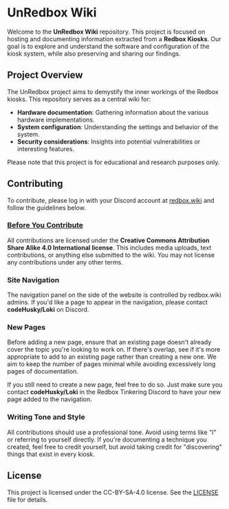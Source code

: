 # UnRedbox Wiki

Welcome to the **UnRedbox Wiki** repository. This project is focused on hosting and documenting information extracted from a **Redbox Kiosks**. Our goal is to explore and understand the software and configuration of the kiosk system, while also preserving and sharing our findings.

## Project Overview

The UnRedbox project aims to demystify the inner workings of the Redbox kiosks. This repository serves as a central wiki for:

- **Hardware documentation**: Gathering information about the various hardware implementations.
- **System configuration**: Understanding the settings and behavior of the system.
- **Security considerations**: Insights into potential vulnerabilities or interesting features.

Please note that this project is for educational and research purposes only.


## Contributing

To contribute, please log in with your Discord account at [redbox.wiki](https://redbox.wiki) and follow the guidelines below.

### [Before You Contribute](https://redbox.wiki/en/contributing)

All contributions are licensed under the **Creative Commons Attribution Share Alike 4.0 International license**. This includes media uploads, text contributions, or anything else submitted to the wiki. You may not license any contributions under any other terms.

### Site Navigation

The navigation panel on the side of the website is controlled by redbox.wiki admins. If you'd like a page to appear in the navigation, please contact **codeHusky/Loki** on Discord.

### New Pages

Before adding a new page, ensure that an existing page doesn't already cover the topic you're looking to work on. If there's overlap, see if it's more appropriate to add to an existing page rather than creating a new one. We aim to keep the number of pages minimal while avoiding excessively long pages of documentation.

If you still need to create a new page, feel free to do so. Just make sure you contact **codeHusky/Loki** in the Redbox Tinkering Discord to have your new page added to the navigation.

### Writing Tone and Style

All contributions should use a professional tone. Avoid using terms like "I" or referring to yourself directly. If you're documenting a technique you created, feel free to credit yourself, but avoid taking credit for "discovering" things that exist in every kiosk.

## License

This project is licensed under the CC-BY-SA-4.0 license. See the [LICENSE](LICENSE.txt) file for details.